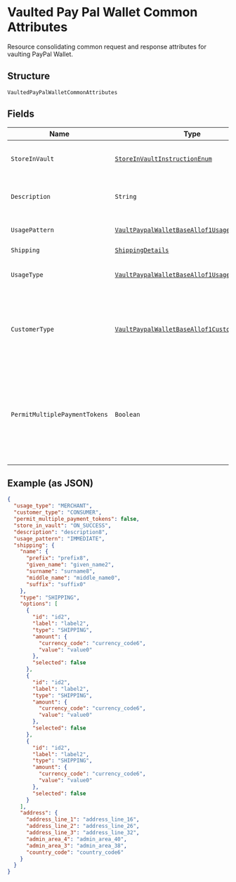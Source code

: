 
# Vaulted Pay Pal Wallet Common Attributes

Resource consolidating common request and response attributes for vaulting PayPal Wallet.

## Structure

`VaultedPayPalWalletCommonAttributes`

## Fields

| Name | Type | Tags | Description | Getter | Setter |
|  --- | --- | --- | --- | --- | --- |
| `StoreInVault` | [`StoreInVaultInstructionEnum`](../../doc/models/store-in-vault-instruction-enum.md) | Optional | Defines how and when the payment source gets vaulted.<br>**Constraints**: *Minimum Length*: `1`, *Maximum Length*: `255`, *Pattern*: `^[0-9A-Z_]+$` | StoreInVaultInstructionEnum getStoreInVault() | setStoreInVault(StoreInVaultInstructionEnum storeInVault) |
| `Description` | `String` | Optional | The description displayed to PayPal consumer on the approval flow for PayPal, as well as on the PayPal payment token management experience on PayPal.com.<br>**Constraints**: *Minimum Length*: `1`, *Maximum Length*: `128` | String getDescription() | setDescription(String description) |
| `UsagePattern` | [`VaultPaypalWalletBaseAllof1UsagePatternEnum`](../../doc/models/vault-paypal-wallet-base-allof-1-usage-pattern-enum.md) | Optional | Expected business/pricing model for the billing agreement.<br>**Constraints**: *Minimum Length*: `1`, *Maximum Length*: `30` | VaultPaypalWalletBaseAllof1UsagePatternEnum getUsagePattern() | setUsagePattern(VaultPaypalWalletBaseAllof1UsagePatternEnum usagePattern) |
| `Shipping` | [`ShippingDetails`](../../doc/models/shipping-details.md) | Optional | The shipping address for the Payer. | ShippingDetails getShipping() | setShipping(ShippingDetails shipping) |
| `UsageType` | [`VaultPaypalWalletBaseAllof1UsageTypeEnum`](../../doc/models/vault-paypal-wallet-base-allof-1-usage-type-enum.md) | Required | The usage type associated with the PayPal payment token.<br>**Constraints**: *Minimum Length*: `1`, *Maximum Length*: `255`, *Pattern*: `^[0-9A-Z_]+$` | VaultPaypalWalletBaseAllof1UsageTypeEnum getUsageType() | setUsageType(VaultPaypalWalletBaseAllof1UsageTypeEnum usageType) |
| `CustomerType` | [`VaultPaypalWalletBaseAllof1CustomerTypeEnum`](../../doc/models/vault-paypal-wallet-base-allof-1-customer-type-enum.md) | Optional | The customer type associated with the PayPal payment token. This is to indicate whether the customer acting on the merchant / platform is either a business or a consumer.<br>**Default**: `VaultPaypalWalletBaseAllof1CustomerTypeEnum.CONSUMER`<br>**Constraints**: *Minimum Length*: `1`, *Maximum Length*: `255`, *Pattern*: `^[0-9A-Z_]+$` | VaultPaypalWalletBaseAllof1CustomerTypeEnum getCustomerType() | setCustomerType(VaultPaypalWalletBaseAllof1CustomerTypeEnum customerType) |
| `PermitMultiplePaymentTokens` | `Boolean` | Optional | Create multiple payment tokens for the same payer, merchant/platform combination. Use this when the customer has not logged in at merchant/platform. The payment token thus generated, can then also be used to create the customer account at merchant/platform. Use this also when multiple payment tokens are required for the same payer, different customer at merchant/platform. This helps to identify customers distinctly even though they may share the same PayPal account. This only applies to PayPal payment source.<br>**Default**: `false` | Boolean getPermitMultiplePaymentTokens() | setPermitMultiplePaymentTokens(Boolean permitMultiplePaymentTokens) |

## Example (as JSON)

```json
{
  "usage_type": "MERCHANT",
  "customer_type": "CONSUMER",
  "permit_multiple_payment_tokens": false,
  "store_in_vault": "ON_SUCCESS",
  "description": "description8",
  "usage_pattern": "IMMEDIATE",
  "shipping": {
    "name": {
      "prefix": "prefix8",
      "given_name": "given_name2",
      "surname": "surname8",
      "middle_name": "middle_name0",
      "suffix": "suffix0"
    },
    "type": "SHIPPING",
    "options": [
      {
        "id": "id2",
        "label": "label2",
        "type": "SHIPPING",
        "amount": {
          "currency_code": "currency_code6",
          "value": "value0"
        },
        "selected": false
      },
      {
        "id": "id2",
        "label": "label2",
        "type": "SHIPPING",
        "amount": {
          "currency_code": "currency_code6",
          "value": "value0"
        },
        "selected": false
      },
      {
        "id": "id2",
        "label": "label2",
        "type": "SHIPPING",
        "amount": {
          "currency_code": "currency_code6",
          "value": "value0"
        },
        "selected": false
      }
    ],
    "address": {
      "address_line_1": "address_line_16",
      "address_line_2": "address_line_26",
      "address_line_3": "address_line_32",
      "admin_area_4": "admin_area_40",
      "admin_area_3": "admin_area_38",
      "country_code": "country_code6"
    }
  }
}
```

